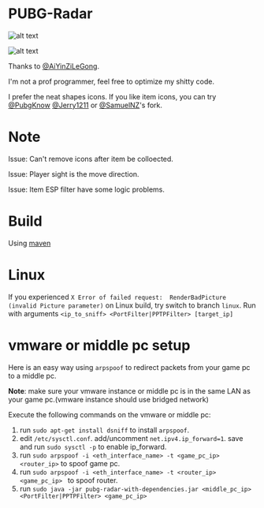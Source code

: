 # PUBG-Radar
![alt text](https://i.imgur.com/ccCc5u5.png)

![alt text](https://i.imgur.com/EyRE5j7.png)

Thanks to [@AiYinZiLeGong](https://github.com/AiYinZiLeGong).

I'm not a prof programmer, feel free to optimize my shitty code.

I prefer the neat shapes icons. If you like item icons, you can try [@PubgKnow](https://github.com/PubgKnown) [@Jerry1211](https://github.com/Jerry1211) or [@SamuelNZ](https://github.com/SamuelNZ)'s fork.

# Note
Issue: Can't remove icons after item be colloected.

Issue: Player sight is the move direction.

Issue: Item ESP filter have some logic problems.

# Build
Using [maven](https://maven.apache.org/)

# Linux
If you experienced `X Error of failed request:  RenderBadPicture (invalid Picture parameter)` on Linux build, try switch to branch `linux`. Run with arguments `<ip_to_sniff> <PortFilter|PPTPFilter> [target_ip]`

# vmware or middle pc setup
Here is an easy way using `arpspoof` to redirect packets from your game pc to a middle pc.

**Note**: make sure your vmware instance or middle pc is in the same LAN as your game pc.(vmware instance should use bridged network)

Execute the following commands on the vmware or middle pc: 
1. run `sudo apt-get install dsniff` to install `arpspoof`.
2. edit `/etc/sysctl.conf`. add/uncomment `net.ipv4.ip_forward=1`. save and run `sudo sysctl -p` to enable ip_forward.
3. run `sudo arpspoof -i <eth_interface_name> -t <game_pc_ip> <router_ip>` to spoof game pc.
4. run `sudo arpspoof -i <eth_interface_name> -t <router_ip> <game_pc_ip> ` to spoof router.
5. run `sudo java -jar pubg-radar-with-dependencies.jar <middle_pc_ip> <PortFilter|PPTPFilter> <game_pc_ip>`
